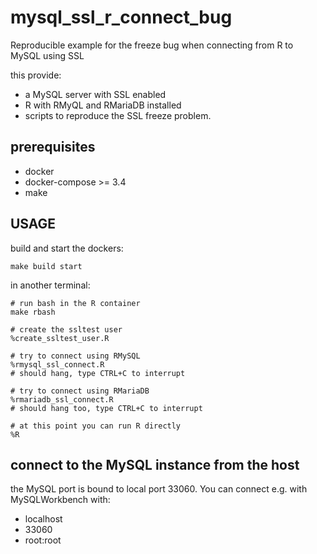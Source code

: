 # mysql_ssl_r_connect_bug
Reproducible example for the freeze bug when connecting from R to MySQL using SSL

this provide:
- a MySQL server with SSL enabled
- R with RMyQL and RMariaDB installed
- scripts to reproduce the SSL freeze problem.

## prerequisites

- docker
- docker-compose >= 3.4
- make

## USAGE

build and start the dockers:
```
make build start
```

in another terminal:

```
# run bash in the R container
make rbash

# create the ssltest user
%create_ssltest_user.R

# try to connect using RMySQL
%rmysql_ssl_connect.R
# should hang, type CTRL+C to interrupt

# try to connect using RMariaDB
%rmariadb_ssl_connect.R
# should hang too, type CTRL+C to interrupt

# at this point you can run R directly
%R
```

## connect to the MySQL instance from the host

the MySQL port is bound to local port 33060.
You can connect e.g. with MySQLWorkbench with:

- localhost
- 33060
- root:root
